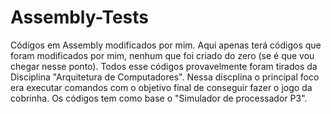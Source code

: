 # Assembly-Tests
Códigos em Assembly modificados por mim. Aqui apenas terá códigos que foram modificados por mim, nenhum que foi criado do zero (se é que vou chegar nesse ponto).
Todos esse códigos provavelmente foram tirados da Disciplina "Arquitetura de Computadores". Nessa discplina o principal foco era executar comandos com o objetivo final de conseguir fazer o jogo da cobrinha.
Os códigos tem como base o "Simulador de processador P3".
